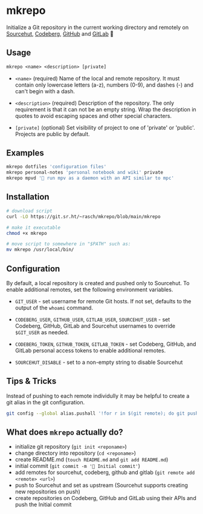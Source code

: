 # mkrepo

Initialize a Git repository in the current working directory and
remotely on [Sourcehut], [Codeberg], [GitHub] and [GitLab] 🌱

## Usage

```txt
mkrepo <name> <description> [private]
```

- `<name>` (required) Name of the local and remote repository. It must
  contain only lowercase letters (a-z), numbers (0-9), and dashes (-)
  and can't begin with a dash.

- `<description>` (required) Description of the repository. The only
  requirement is that it can not be an empty string. Wrap the
  description in quotes to avoid escaping spaces and other special
  characters.

- `[private]` (optional) Set visibility of project to one of 'private'
  or 'public'. Projects are public by default.

## Examples

```sh
mkrepo dotfiles 'configuration files'
mkrepo personal-notes 'personal notebook and wiki' private
mkrepo mpvd '🎹 run mpv as a daemon with an API similar to mpc'
```

## Installation

```sh
# download script
curl -LO https://git.sr.ht/~rasch/mkrepo/blob/main/mkrepo

# make it executable
chmod +x mkrepo

# move script to somewhere in "$PATH" such as:
mv mkrepo /usr/local/bin/
```

## Configuration

By default, a local repository is created and pushed only to Sourcehut.
To enable additional remotes, set the following environment variables.

- `GIT_USER` - set username for remote Git hosts. If not set, defaults to
  the output of the `whoami` command.

- `CODEBERG_USER`, `GITHUB_USER`, `GITLAB_USER`, `SOURCEHUT_USER` - set
  Codeberg, GitHub, GitLab and Sourcehut usernames to override
  `$GIT_USER` as needed.

- `CODEBERG_TOKEN`, `GITHUB_TOKEN`, `GITLAB_TOKEN` - set Codeberg,
  GitHub, and GitLab personal access tokens to enable additional
  remotes.

- `SOURCEHUT_DISABLE` - set to a non-empty string to disable Sourcehut

## Tips & Tricks

Instead of pushing to each remote individully it may be helpful to
create a git alias in the git configuration.

```sh
git config --global alias.pushall '!for r in $(git remote); do git push --all "$r"; done'
```

## What does `mkrepo` actually do?

- initialize git repository (`git init <reponame>`)
- change directory into repository (`cd <reponame>`)
- create README.md (`touch README.md` and `git add README.md`)
- initial commit (`git commit -m '🎉 Initial commit'`)
- add remotes for sourcehut, codeberg, github and gitlab (`git remote
  add <remote> <url>`)
- push to Sourcehut and set as upstream (Sourcehut supports creating new
  repositories on push)
- create repositories on Codeberg, GitHub and GitLab using their APIs
  and push the Initial commit

[sourcehut]: https://sr.ht
[codeberg]: https://codeberg.org
[github]: https://github.com
[gitlab]: https://gitlab.com
